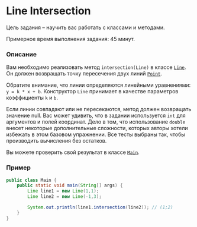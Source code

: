 # Line Intersection

Цель задания – научить вас работать с классами и методами.

Примерное время выполнения задания: 45 минут. 

### Описание

Вам необходимо реализовать метод `intersection(Line)` в классе [`Line`](src/main/java/com/epam/training/student_Sergei_Bespalov/Line.java).
Он должен возвращать точку пересечения двух линий [`Point`](src/main/java/com/epam/training/student_Sergei_Bespalov/Point.java).

Обратите внимание, что линии определяются линейными уравнениями: `y = k * x + b`.
Конструктор `Line` принимает в качестве параметров коэффициенты `k` и `b`.

Если линии совпадают или не пересекаются, метод должен возвращать значение null. 
Вас может удивить, что в задании используется `int` для аргументов и полей координат. 
Дело в том, что использование `double` внесет некоторые дополнительные сложности, которых авторы хотели избежать в этом базовом упражнении. Все тесты выбраны так, чтобы производить вычисления без остатков.

Вы можете проверить свой результат в классе [`Main`](src/main/java/com/epam/training/student_Sergei_Bespalov/Main.java).

### Пример

```java
public class Main {
    public static void main(String[] args) {
        Line line1 = new Line(1,1);
        Line line2 = new Line(-1,3);

        System.out.println(line1.intersection(line2)); // (1;2)
    }
}
```


